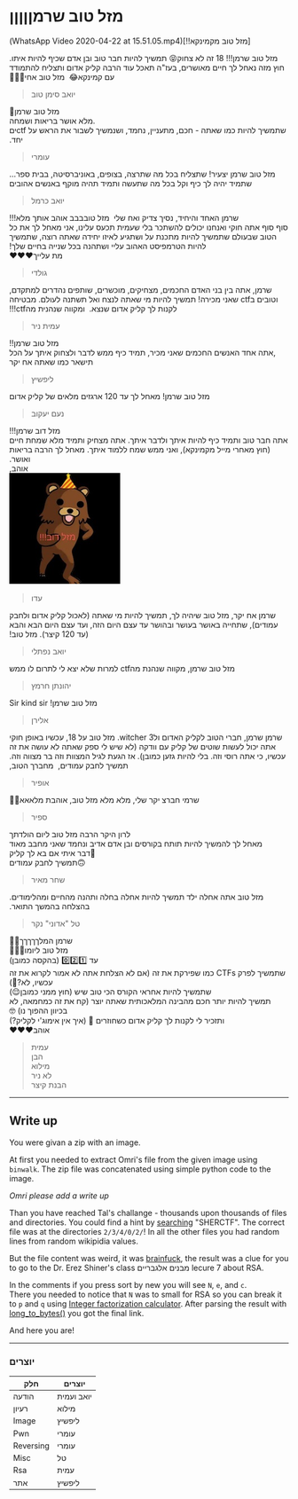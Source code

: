# מזל טוב שרמןןןןן

&#x202b;
[מזל טוב מקמינקא!!](WhatsApp Video 2020-04-22 at 15.51.05.mp4)

&#x202b;
מזל טוב שרמן!!! 18 זה לא צחוק😝 תמשיך להיות חבר טוב ובן אדם שכיף להיות איתו. חוץ מזה נאחל לך חיים מאושרים, בעז"ה תאכל עוד הרבה קליק אדום ותצליח להתמודד עם קמינקא😂
&#x202b;
מזל טוב אחי🎉🎊🥳
> יואב סימן טוב

&#x202b;
מזל טוב שרמן🎉
&#x202b;   
מלא אושר בריאות ושמחה.   
&#x202b;
שתמשיך להיות כמו שאתה - חכם, מתעניין, נחמד, ושנמשיך לשבור את הראש על ctfים יחד. 
> עומרי

&#x202b;
מזל טוב שרמן יצעיר! שתצליח בכל מה שתרצה, בצופים, באוניברסיטה, בבית ספר... שתמיד יהיה לך כיף וקל בכל מה שתעשה ותמיד תהיה מוקף באנשים אהובים
> יואב כרמל

&#x202b;
   שרמן האחד והיחיד, נסיך צדיק ואח שלי
&#x202b;
מזל טובבבב אוהב אותך מלא!!!   
&#x202b;
סוף סוף אתה חוקי ואנחנו יכולים להשתכר בלי שעמית תכעס עלינו, אני מאחל לך את כל הטוב שבעולם שתמשיך להיות מתכנת על ושתגיע לאיזו יחידה שאתה רוצה, שתמשיך להיות הטרמפיסט האהוב עליי ושתהנה בכל שנייה בחיים שלך!   
&#x202b;
מת עלייך❤️❤️❤️
> גולדי

&#x202b;
שרמן,
אתה בין בני האדם החכמים, מצחיקים, מוכשרים, שותפים נהדרים למתקדם, וטובים בctf שאני מכירה! תמשיך להיות מי שאתה לנצח ואל תשתנה לעולם. מבטיחה לקנות לך קליק אדום שנצא. 
&#x202b;
ומקווה שנהנית מהctf!!!
> עמית ניר

&#x202b;
מזל טוב שרמן!! 
&#x202b;   
אתה אחד האנשים החכמים שאני מכיר, תמיד כיף ממש לדבר ולצחוק איתך על הכל,
&#x202b;   
תישאר כמו שאתה אח יקר
> ליפשיץ

&#x202b;
מזל טוב שרמן! מאחל לך עד 120 ארגזים מלאים של קליק אדום
> נעם יעקוב

&#x202b;
מזל דוב שרמן!!!  
&#x202b;
אתה חבר טוב ותמיד כיף להיות איתך ולדבר איתך. אתה מצחיק ותמיד מלא שמחת חיים (חוץ מאחרי מייל מקמינקא), ואני ממש שמח ללמוד איתך. מאחל לך הרבה בריאות ואושר.  
&#x202b;
אוהב,   
![bear](bear_ido.jpeg)   
> עדו

&#x202b;
שרמן אח יקר, מזל טוב שיהיה לך, תמשיך להיות מי שאתה (לאכול קליק אדום ולחבק עמודים), שתחייה באושר בעושר ובהושר עד עצם היום הזה, ועד עצם היום הבא והבא (עד 120 קיצר). מזל טוב!
>  יואב נפתלי

&#x202b;
מזל טוב שרמן, מקווה שנהנת מהctf למרות שלא יצא לי לתרום לו ממש
> יהונתן חרמץ

&#x202b;
מזל טוב שרמן! Sir kind sir
> אלירן

&#x202b;
שרמן שרמן, חברי הטוב לקליק האדום ולwitcher 3. מזל טוב על 18, עכשיו באופן חוקי אתה יכול לעשות שוטים של קליק עם וודקה (לא שיש לי ספק שאתה לא עושה את זה עכשיו, כי אתה רוסי וזה. בלי להיות גזען כמובן). אז הגעת לגיל המצוות וזה בר מצווה וזה. תמשיך לחבק עמודים,
&#x202b;
מחברך הטוב, 
> אופיר

&#x202b;
שרמי חברצ יקר שלי, מלא מלא מזל טוב, אוהבת מלאאא🖤🦆
> ספיר

&#x202b;
לרון היקר הרבה מזל טוב ליום הולדתך
&#x202b;   
מאחל לך להמשיך להיות תותח בקורסים ובן אדם אדיב ונחמד שאני מחבב מאוד
&#x202b;  
דבר איתי אם בא לך קליק🤤 
&#x202b;   
תמשיך לחבק עמודים🙃 
> שחר מאיר

&#x202b;
מזל טוב אתה אחלה ילד תמשיך להיות אחלה בחלה ותהנה מהחיים ומהלימודים. בהצלחה בהמשך התואר.
> טל "אדוני" נקר

&#x202b;
שרמן המלךךךךך👑😍  
&#x202b;
מזל טוב ליומו🥳🥳🥳  
&#x202b;
עד 0️⃣2️⃣1️⃣ (בהקסה כמובן)  
&#x202b;
שתמשיך לפרק CTFs כמו שפירקת את זה (אם לא הצלחת אתה לא אמור לקרוא את זה עכשיו, לא?🤔)  
&#x202b;
שתמשיך להיות אחראי הקורס הכי טוב שיש (חוץ ממני כמובן😌)  
&#x202b;
תמשיך להיות יותר חכם מהבינה המלאכותית שאתה יוצר (קח את זה כמחמאה, לא בכיוון ההפוך נו) 🤓  
&#x202b;
ותזכיר לי לקנות לך קליק אדום כשחוזרים 🍫 (איך אין אימוג'י לקליק?)  
&#x202b;
אוהב❤️❤️❤️   
> עמית   
> הבן   
> מילוא   
> לא ניר   
> הבנת קיצר

------

## Write up

You were givan a zip with an image.

At first you needed to extract Omri's file from the given image using `binwalk`. The zip file was concatenated using simple python code to the image.

*Omri please add a write up*

Than you have reached Tal's challange - thousands upon thousands of files and directories. You could find a hint by [searching](https://winaero.com/blog/find-files-containing-text-linux/) "SHERCTF". The correct file was at the directories `2/3/4/0/2/`! In all the other files you had random lines from random wikipidia values.

But the file content was weird, it was [brainfuck](https://en.wikipedia.org/wiki/Brainfuck), the result was a clue for you to go to the Dr. Erez Shiner's class מבנים אלגבריים lecure 7 about RSA.

In the comments if you press sort by new you will see `N`, `e`, and `c`.   
There you needed to notice that `N` was to small for RSA so you can break it to `p` and `q` using [Integer factorization calculator](https://www.alpertron.com.ar/ECM.HTM). After parsing the result with [long_to_bytes()](https://pythonhosted.org/pycrypto/Crypto.Util.number-module.html) you got the final link.

And here you are!

------
### יוצרים

חלק | יוצרים
-----|-----
הודעה | יואב ועמית
רעיון | מילוא
Image | ליפשיץ
Pwn | עומרי
Reversing | עומרי
Misc | טל
Rsa | עמית
אתר | ליפשיץ
